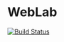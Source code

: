 # WebLab
[![Build Status](https://travis-ci.org/Brookoko/WebLab.svg?branch=master)](https://travis-ci.com/Brookoko/WebLab)
